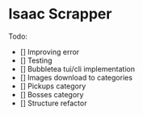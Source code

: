 # Isaac Scrapper

Todo:

- [] Improving error
- [] Testing
- [] Bubbletea tui/cli implementation
- [] Images download to categories
- [] Pickups category
- [] Bosses category
- [] Structure refactor
